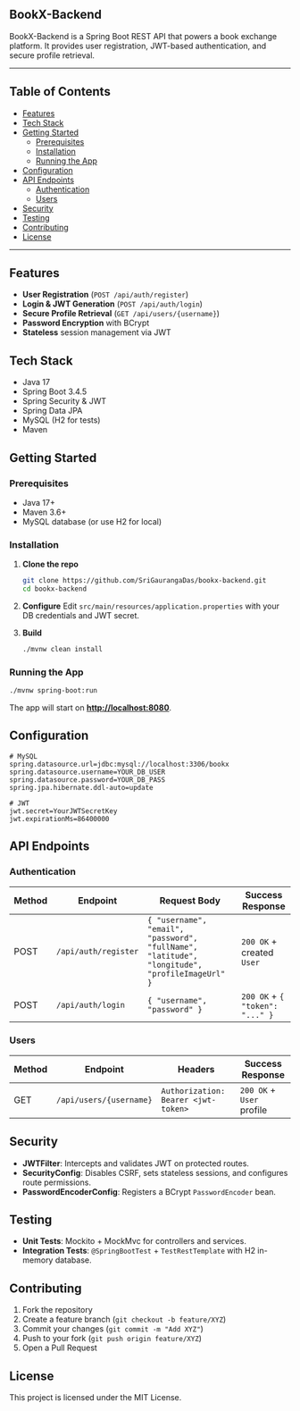 ## BookX-Backend

BookX-Backend is a Spring Boot REST API that powers a book exchange platform. It provides user registration, JWT-based authentication, and secure profile retrieval.

---

## Table of Contents

- [Features](#features)  
- [Tech Stack](#tech-stack)  
- [Getting Started](#getting-started)  
  - [Prerequisites](#prerequisites)  
  - [Installation](#installation)  
  - [Running the App](#running-the-app)  
- [Configuration](#configuration)  
- [API Endpoints](#api-endpoints)  
  - [Authentication](#authentication)  
  - [Users](#users)  
- [Security](#security)  
- [Testing](#testing)  
- [Contributing](#contributing)  
- [License](#license)  

---

## Features

- **User Registration** (`POST /api/auth/register`)  
- **Login & JWT Generation** (`POST /api/auth/login`)  
- **Secure Profile Retrieval** (`GET /api/users/{username}`)  
- **Password Encryption** with BCrypt  
- **Stateless** session management via JWT  

## Tech Stack

- Java 17  
- Spring Boot 3.4.5  
- Spring Security & JWT  
- Spring Data JPA  
- MySQL (H2 for tests)  
- Maven  

## Getting Started

### Prerequisites

- Java 17+  
- Maven 3.6+  
- MySQL database (or use H2 for local)  

### Installation

1. **Clone the repo**  
   ```bash
   git clone https://github.com/SriGaurangaDas/bookx-backend.git
   cd bookx-backend

2. **Configure**
   Edit `src/main/resources/application.properties` with your DB credentials and JWT secret.

3. **Build**

   ```bash
   ./mvnw clean install
   ```

### Running the App

```bash
./mvnw spring-boot:run
```

The app will start on **[http://localhost:8080](http://localhost:8080)**.

## Configuration

```properties
# MySQL
spring.datasource.url=jdbc:mysql://localhost:3306/bookx
spring.datasource.username=YOUR_DB_USER
spring.datasource.password=YOUR_DB_PASS
spring.jpa.hibernate.ddl-auto=update

# JWT
jwt.secret=YourJWTSecretKey
jwt.expirationMs=86400000
```

## API Endpoints

### Authentication

| Method | Endpoint             | Request Body                                                                                  | Success Response                |
| ------ | -------------------- | --------------------------------------------------------------------------------------------- | ------------------------------- |
| POST   | `/api/auth/register` | `{ "username", "email", "password", "fullName", "latitude", "longitude", "profileImageUrl" }` | `200 OK` + created `User`       |
| POST   | `/api/auth/login`    | `{ "username", "password" }`                                                                  | `200 OK` + `{ "token": "..." }` |

### Users

| Method | Endpoint                | Headers                             | Success Response          |
| ------ | ----------------------- | ----------------------------------- | ------------------------- |
| GET    | `/api/users/{username}` | `Authorization: Bearer <jwt-token>` | `200 OK` + `User` profile |

## Security

* **JWTFilter**: Intercepts and validates JWT on protected routes.
* **SecurityConfig**: Disables CSRF, sets stateless sessions, and configures route permissions.
* **PasswordEncoderConfig**: Registers a BCrypt `PasswordEncoder` bean.

## Testing

* **Unit Tests**: Mockito + MockMvc for controllers and services.
* **Integration Tests**: `@SpringBootTest` + `TestRestTemplate` with H2 in-memory database.

## Contributing

1. Fork the repository
2. Create a feature branch (`git checkout -b feature/XYZ`)
3. Commit your changes (`git commit -m "Add XYZ"`)
4. Push to your fork (`git push origin feature/XYZ`)
5. Open a Pull Request

## License

This project is licensed under the MIT License.
